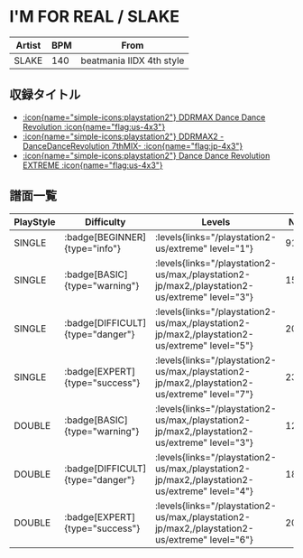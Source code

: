 # I'M FOR REAL / SLAKE

|Artist|BPM|From|
|------|---|----|
|SLAKE|140|beatmania IIDX 4th style|

## 収録タイトル

- [:icon{name="simple-icons:playstation2"} DDRMAX Dance Dance Revolution :icon{name="flag:us-4x3"}](/playstation2-us/max)
- [:icon{name="simple-icons:playstation2"} DDRMAX2 -DanceDanceRevolution 7thMIX- :icon{name="flag:jp-4x3"}](/playstation2-jp/max2)
- [:icon{name="simple-icons:playstation2"} Dance Dance Revolution EXTREME :icon{name="flag:us-4x3"}](/playstation2-us/extreme)

## 譜面一覧

|PlayStyle|Difficulty|Levels|Notes|Movie|
|---------|----------|------|-----|-----|
|SINGLE| :badge[BEGINNER]{type="info"}| :levels{links="/playstation2-us/extreme" level="1"}|91/0||
|SINGLE| :badge[BASIC]{type="warning"}| :levels{links="/playstation2-us/max,/playstation2-jp/max2,/playstation2-us/extreme" level="3"}|153/0||
|SINGLE| :badge[DIFFICULT]{type="danger"}| :levels{links="/playstation2-us/max,/playstation2-jp/max2,/playstation2-us/extreme" level="5"}|202/47||
|SINGLE| :badge[EXPERT]{type="success"}| :levels{links="/playstation2-us/max,/playstation2-jp/max2,/playstation2-us/extreme" level="7"}|238/40||
|DOUBLE| :badge[BASIC]{type="warning"}| :levels{links="/playstation2-us/max,/playstation2-jp/max2,/playstation2-us/extreme" level="3"}|121/0||
|DOUBLE| :badge[DIFFICULT]{type="danger"}| :levels{links="/playstation2-us/max,/playstation2-jp/max2,/playstation2-us/extreme" level="4"}|183/11||
|DOUBLE| :badge[EXPERT]{type="success"}| :levels{links="/playstation2-us/max,/playstation2-jp/max2,/playstation2-us/extreme" level="6"}|204/16||
